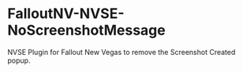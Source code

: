 # FalloutNV-NVSE-NoScreenshotMessage
NVSE Plugin for Fallout New Vegas to remove the Screenshot Created popup.
